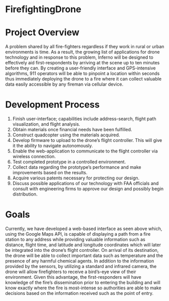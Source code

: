 # FirefightingDrone

# Project Overview
A problem shared by all fire-fighters regardless if they work in rural or urban environments is time. As a result, the growing list of applications for drone technology and in response to this problem, Inferno will be designed to effectively aid first-respondents by arriving at the scene up to ten minutes before they can. By creating a user-friendly interface and GPS-intensive algorithms, 911 operators will be able to pinpoint a location within seconds thus immediately deploying the drone to a fire where it can collect valuable data easily accessible by any fireman via cellular device.

# Development Process
1.    Finish user-interface; capabilities include address-search, flight path visualization, and flight analysis.
2.    Obtain materials once financial needs have been fulfilled.
3.    Construct quadcopter using the materials acquired.
4.    Develop firmware to upload to the drone’s flight controller. This will give it the ability to navigate autonomously.
5.    Enable the web-application to communicate to the flight controller via wireless connection.
6.    Test completed prototype in a controlled environment.
7.    Collect data regarding the prototype’s performance and make improvements based on the results.
8.    Acquire various patents necessary for protecting our design.
9.    Discuss possible applications of our technology with FAA officials and consult with engineering firms to approve our design and possibly begin distribution.

# Goals
 Currently, we have developed a web-based interface as seen above which, using the Google Maps API, is capable of displaying a path from a fire station to any address while providing valuable information such as distance, flight time, and latitude and longitude coordinates which will later be integrated into the drone’s flight controller. On arrival of its destination, the drone will be able to collect important data such as temperature and the presence of any harmful chemical agents. In addition to the information provided by the sensors, by utilizing a standard and infrared camera, the drone will allow firefighters to receive a bird’s-eye view of their environment. Given this advantage, the first-responders will have knowledge of the fire’s dissemination prior to entering the building and will know exactly where the fire is most-intense so authorities are able to make decisions based on the information received such as the point of entry.
